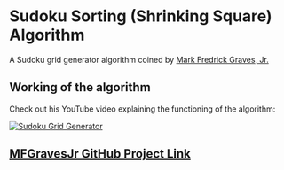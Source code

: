 
# Sudoku Sorting (Shrinking Square) Algorithm

A Sudoku grid generator algorithm coined by [Mark Fredrick Graves, Jr.](https://youtube.com/@MarkFredrickGravesJr/videos)

## Working of the algorithm

Check out his YouTube video explaining the functioning of the algorithm:

[![Sudoku Grid Generator](https://img.youtube.com/vi/LHCHH5siBCg/0.jpg)](https://www.youtube.com/watch?v=LHCHH5siBCg)

## [MFGravesJr GitHub Project Link](https://github.com/mfgravesjr/finished-projects/tree/master/SudokuGridGenerator)
